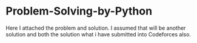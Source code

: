 # Problem-Solving-by-Python
Here I attached the problem and solution. I  assumed that will be another solution and both the solution what i have submitted into Codeforces also.
